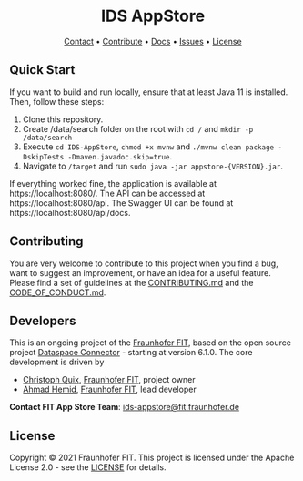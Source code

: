 <h1 align="center">
  <br>
      IDS AppStore
  <br>
</h1>


<p align="center">
  <a href="mailto:ids-appstore@fit.fraunhofer.de">Contact</a> •
  <a href="#contributing">Contribute</a> •
  <a href="https://international-data-spaces-association.github.io/IDS-AppStore/">Docs</a> •
  <a href="https://github.com/International-Data-Spaces-Association/IDS-AppStore/issues">Issues</a> •
  <a href="#license">License</a>
</p>


## Quick Start

If you want to build and run locally, ensure that at least Java 11 is installed. Then, follow these steps:

1.  Clone this repository.
2.  Create /data/search folder on the root with `cd /` and `mkdir -p /data/search`
3.  Execute `cd IDS-AppStore`, `chmod +x mvnw` and `./mvnw clean package -DskipTests -Dmaven.javadoc.skip=true`.
5.  Navigate to `/target` and run `sudo java -jar appstore-{VERSION}.jar`.

If everything worked fine, the application is available at https://localhost:8080/. The API can be accessed at https://localhost:8080/api. The Swagger UI can be found at https://localhost:8080/api/docs.


## Contributing

You are very welcome to contribute to this project when you find a bug, want to suggest an
improvement, or have an idea for a useful feature. Please find a set of guidelines at the
[CONTRIBUTING.md](CONTRIBUTING.md) and the [CODE_OF_CONDUCT.md](CODE_OF_CONDUCT.md).

## Developers

This is an ongoing project of the [Fraunhofer FIT](https://www.fit.fraunhofer.de/en.html), based on
the open source project [Dataspace Connector](https://github.com/International-Data-Spaces-Association/DataspaceConnector) - starting at version 6.1.0.
The core development is driven by
* [Christoph Quix](https://www.fit.fraunhofer.de/de/geschaeftsfelder/data-science-und-kuenstliche-intelligenz/datenmanagement.html), [Fraunhofer FIT](https://www.fit.fraunhofer.de/en.html), project owner
* [Ahmad Hemid](mailto:ahmad.hemid@fit.fraunhofer.de), [Fraunhofer FIT](https://www.fit.fraunhofer.de/en.html), lead developer

**Contact FIT App Store Team**: ids-appstore@fit.fraunhofer.de

## License
Copyright © 2021 Fraunhofer FIT. This project is licensed under the Apache License 2.0 - see the
[LICENSE](LICENSE) for details.

